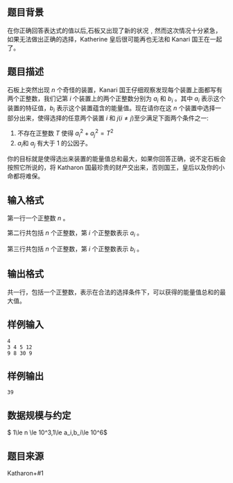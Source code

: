 ## 题目背景

在你正确回答表达式的值以后,石板又出现了新的状况﹐然而这次情况十分紧急，如果无法做出正确的选择，Katherine 皇后很可能再也无法和 Kanari 国王在一起了。

## 题目描述

石板上突然出现 $n$ 个奇怪的装置，Kanari 国王仔细观察发现每个装置上面都写有两个正整数，我们记第 $i$ 个装置上的两个正整数分别为 $a_i$ 和 $b_i$ 。其中 $a_i$ 表示这个装置的特征值，$b_i$ 表示这个装置蕴含的能量值。现在请你在这 $n$ 个装置中选择一部分出来，使得选择的任意两个装置 $i$ 和 $j(i\neq j)$至少满足下面两个条件之一:

1. 不存在正整数 $T$ 使得 $a_i^2+a_j^2=T^2$
2. $a_i$和 $a_j$ 有大于 $1$ 的公因子。

你的目标就是使得选出来装置的能量值总和最大，如果你回答正确，说不定石板会按照它所说的，将 Katharon 国最珍贵的财产交出来，否则国王，皇后以及你的小命都将难保。

## 输入格式

第一行一个正整数 $n$ 。

第二行共包括 $n$ 个正整数，第 $i$ 个正整数表示 $a_i$ 。

第三行共包括 $n$ 个正整数，第 $i$ 个正整数表示 $b_i$ 。

## 输出格式

共一行，包括一个正整数，表示在合法的选择条件下，可以获得的能量值总和的最大值。

## 样例输入

```plain
4
3 4 5 12
9 8 30 9
```

## 样例输出

```plain
39
```

## 数据规模与约定

$ 1\le n \le 10^3,1\le a_i,b_i\le 10^6$

## 题目来源

Katharon+#1

